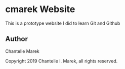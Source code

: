 # cmarek Website

This is a prototype website I did to learn Git and Github

## Author

Chantelle Marek

Copyright 2019 Chantelle I. Marek, all rights reserved.